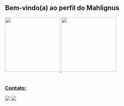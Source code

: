 ## Bem-vindo(a) ao perfil do Mahlignus

<div>
  <a href="https://github.com/mahlignus">
  <img height="180em" src="https://github-readme-stats.vercel.app/api?username=mahlignus&show_icons=true&theme=tokyonight&include_all_commits=true&count_private=true"/>
  <img height="180em" src="https://github-readme-stats.vercel.app/api/top-langs/?username=mahlignus&layout=compact&langs_count=6&theme=tokyonight"/>
</div>
 
 <br>
 
  ### Contato:
 
<div> 
  <a href = "mailto:rafaelmahl@hotmail.com"><img src="https://img.shields.io/badge/-Gmail-%23333?style=for-the-badge&logo=gmail&logoColor=white" target="_blank"></a>
  <a href="https://www.linkedin.com/in/rafaelmahl" target="_blank"><img src="https://img.shields.io/badge/-LinkedIn-%230077B5?style=for-the-badge&logo=linkedin&logoColor=white" target="_blank"></a> 
</div>

